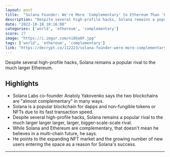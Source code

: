 ```yaml
---
layout: post
title:  "Solana Founder: We're More 'Complementary' to Ethereum Than 'Killer'"
description: "Despite several high-profile hacks, Solana remains a popular rival to the much larger Ethereum."
date: "2022-10-18 10:16:00"
categories: ['world', 'ethereum', 'complementary']
score: 27
image: "https://i.imgur.com/ni8Ga6F.jpg"
tags: ['world', 'ethereum', 'complementary']
link: "https://decrypt.co/112223/solana-founder-were-more-complementary-to-ethereum-than-killer"
---
```


Despite several high-profile hacks, Solana remains a popular rival to the much larger Ethereum.

## Highlights

- Solana Labs co-founder Anatoly Yakovenko says the two blockchains are "almost complementary" in many ways.
- Solana is a popular blockchain for dapps and non-fungible tokens or NFTs due to its fast transaction speed.
- Despite several high-profile hacks, Solana remains a popular rival to the much larger larger larger, larger, bigger-scale-scale rival.
- While Solana and Ethereum are complementary, that doesn't mean he believes in a multi-chain future, he says.
- He points to the expanding NFT market and the growing number of new users entering the space as a reason for Solana's success.

---
